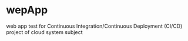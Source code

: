 # wepApp
web app test for Continuous Integration/Continuous Deployment (CI/CD) project of cloud system subject
